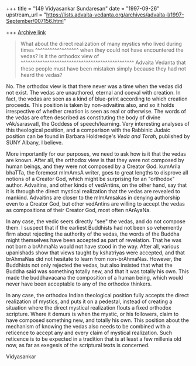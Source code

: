 +++
title = "149 Vidyasankar Sundaresan"
date = "1997-09-26"
upstream_url = "https://lists.advaita-vedanta.org/archives/advaita-l/1997-September/007156.html"

+++
[Archive link](https://lists.advaita-vedanta.org/archives/advaita-l/1997-September/007156.html)

> What about the direct realization of many mystics who lived during times
                                                        ^^^^^^^^^^^^^^^^^^
> when they could not have encountered the vedas?  Is it the orthodox view of
  ^^^^^^^^^^^^^^^^^^^^^^^^^^^^^^^^^^^^^^^^^^^^^^^
> Advaita Vedanta that these people must have been mistaken simply because
> they had not heard the vedas?

No. The orthodox view is that there never was a time when the vedas did
not exist. The vedas are unauthored, eternal and coeval with creation. In
fact, the vedas are seen as a kind of blue-print according to which
creation proceeds. This position is taken by non-advaitins also, and so it
holds irrespective of whether creation is seen as real or otherwise. The
words of the vedas are often described as constituting the body of divine
vAk/sarasvatI, the Goddess of speech/learning. Very interesting analyses
of this theological position, and a comparison with the Rabbinic Judaic
position can be found in Barbara Holdredge's *Veda and Torah*, published
by SUNY Albany, I believe.

More importantly for our purposes, we need to ask how is it that the vedas
are known. After all, the orthodox view is that they were not composed by
human beings, and they were not composed by a Creator God. kumArila
bhaTTa, the foremost mImAmsA writer, goes to great lengths to disprove all
notions of a Creator God, which might be surprising for an "orthodox"
author. Advaitins, and other kinds of vedAntins, on the other hand, say
that it is through the direct mystical realization that the vedas are
revealed to mankind. Advaitins are closer to the mImAmsakas in denying
authorship even to a Creator God, but other vedAntins are willing to
accept the vedas as compositions of their Creator God, most often
nArAyaNa.

In any case, the vedic seers directly "see" the vedas, and do not
compose them. I suspect that if the earliest Buddhists had not been so
vehemently firm about rejecting the authority of the vedas, the words of
the Buddha might themselves have been accepted as part of revelation. That
he was not born a brAhmaNa would not have stood in the way. After all,
various upanishads show that views taught by kshatriyas were accepted, and
that brAhmaNas did not hesitate to learn from non-brAhmaNas. However, the
Buddhists not only rejected the vedas, but also insisted that what the
Buddha said was something totally new, and that it was totally his own.
This made the buddhavacana the composition of a human being, which would
never have been acceptable to any of the orthodox thinkers.

In any case, the orthodox Indian theological position fully accepts the
direct realization of mystics, and puts it on a pedestal, instead of
creating a situation where the direct mystical realization flouts a fixed
orthodox scripture. Where it demurs is when the mystic, or his followers,
claim to have composed something new, and totally his own. This position
about the mechanism of knowing the vedas also needs to be combined with a
reticence to accept any and every claim of mystical realization. Such
reticence is to be expected in a tradition that is at least a few millenia
old now, as far as exegesis of the scriptural texts is concerned.

Vidyasankar

